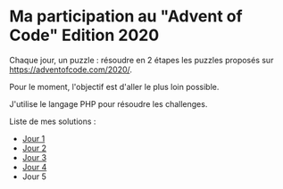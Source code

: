 # Ma participation au "Advent of Code" Edition 2020

Chaque jour, un puzzle : résoudre en 2 étapes les puzzles proposés sur https://adventofcode.com/2020/.

Pour le moment, l'objectif est d'aller le plus loin possible.

J'utilise le langage PHP pour résoudre les challenges.

Liste de mes solutions :

- [Jour 1](https://github.com/WorldWillWeb/aoc2020/tree/main/day1)
- [Jour 2](https://github.com/WorldWillWeb/aoc2020/tree/main/day2)
- [Jour 3](https://github.com/WorldWillWeb/aoc2020/tree/main/day3)
- [Jour 4](https://github.com/WorldWillWeb/aoc2020/tree/main/day4)
- Jour 5

